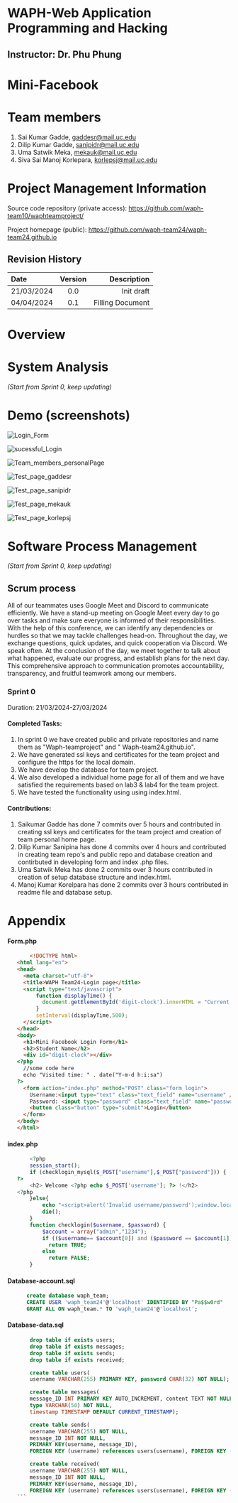 # WAPH-Web Application Programming and Hacking

## Instructor: Dr. Phu Phung

# Mini-Facebook

# Team members

1. Sai Kumar Gadde, gaddesr@mail.uc.edu
2. Dilip Kumar Gadde, sanipidr@mail.uc.edu
3. Uma Satwik Meka, mekauk@mail.uc.edu
4. Siva Sai Manoj Korlepara, korlepsj@mail.uc.edu

# Project Management Information

Source code repository (private access):  <https://github.com/waph-team10/waphteamproject/>

Project homepage (public): <https://github.com/waph-team24/waph-team24.github.io>

## Revision History

| Date        |   Version      |  Description |
|:------------|:-------------: |-------------:|
| 21/03/2024  |  0.0           | Init draft   |
| 04/04/2024  |  0.1           | Filling Document|



# Overview
 
# System Analysis

_(Start from Sprint 0, keep updating)_

# Demo (screenshots)

![Login_Form](img/s-1.jpeg)


![sucessful_Login](img/s-2.jpeg)


![Team_members_personalPage](img/s-7.jpeg)


![Test_page_gaddesr](img/s-3.jpeg)


![Test_page_sanipidr](img/s-4.jpeg)


![Test_page_mekauk](img/s-5.jpeg)


![Test_page_korlepsj](img/s-6.jpeg)


# Software Process Management

_(Start from Sprint 0, keep updating)_


## Scrum process

All of our teammates uses Google Meet and Discord to communicate efficiently. We have a stand-up meeting on Google Meet every day to go over tasks and make sure everyone is informed of their responsibilities. With the help of this conference, we can identify any dependencies or hurdles so that we may tackle challenges head-on. Throughout the day, we exchange questions, quick updates, and quick cooperation via Discord. We speak often. At the conclusion of the day, we meet together to talk about what happened, evaluate our progress, and establish plans for the next day. This comprehensive approach to communication promotes accountability, transparency, and fruitful teamwork among our members.



### Sprint 0

Duration: 21/03/2024-27/03/2024

#### Completed Tasks: 

1. In sprint 0 we have created public and private repositories and name them as "Waph-teamproject" and                   " Waph-team24.github.io".
2. We have generated ssl keys and certificates for the team project and configure the https for the local domain.
3. We have develop the database for team project.
4. We also developed a individual home page for all of them and we have satisfied the requirements based on lab3 & lab4 for the team project.
5. We have tested the functionality using using index.html.

#### Contributions: 

1. Saikumar Gadde has done 7 commits over 5 hours and contributed in creating ssl keys and certificates for the team project amd creation of team personal home page.
2. Dilip Kumar Sanipina has done 4 commits over 4 hours and contributed in creating team repo's and public repo and database creation and contirbuted in developing form and index .php files.
3. Uma Satwik Meka has done 2 commits over 3 hours contributed in creation of setup database structure and index.html.
4. Manoj Kumar Korelpara has done 2 commits over 3 hours contributed in readme file and database setup.


# Appendix

#### Form.php
 ```html
        <!DOCTYPE html>
    <html lang="en">
    <head>
      <meta charset="utf-8">
      <title>WAPH Team24-Login page</title>
      <script type="text/javascript">
          function displayTime() {
            document.getElementById('digit-clock').innerHTML = "Current time:" + new Date();
          }
          setInterval(displayTime,500);
      </script>
    </head>
    <body>
      <h1>Mini Facebook Login Form</h1>
      <h2>Student Name</h2>
      <div id="digit-clock"></div>  
    <?php
      //some code here
      echo "Visited time: " . date("Y-m-d h:i:sa")
    ?>
      <form action="index.php" method="POST" class="form login">
        Username:<input type="text" class="text_field" name="username" /> <br>
        Password: <input type="password" class="text_field" name="password" /> <br>
        <button class="button" type="submit">Login</button>
      </form>
    </body>
    </html>
 ``` 
#### index.php
 ```php
        <?php
        session_start();    
        if (checklogin_mysql($_POST["username"],$_POST["password"])) {
    ?>
        <h2> Welcome <?php echo $_POST['username']; ?> !</h2>
    <?php       
        }else{
            echo "<script>alert('Invalid username/password');window.location='form.php';</script>";
            die();
        }
        function checklogin($username, $password) {
            $account = array("admin","1234");
            if (($username== $account[0]) and ($password == $account[1])) 
              return TRUE;
            else 
              return FALSE;
        }
 ```
#### Database-account.sql
  ```sql
        create database waph_team;
        CREATE USER 'waph_team24'@'localhost' IDENTIFIED BY "Pa$$w0rd"
        GRANT ALL ON waph_team.* TO 'waph_team24'@'localhost';
 ```
#### Database-data.sql
 ```sql
        drop table if exists users; 
        drop table if exists messages; 
        drop table if exists sends; 
        drop table if exists received;

        create table users(
        username VARCHAR(255) PRIMARY KEY, password CHAR(32) NOT NULL);

        create table messages(
        message_ID INT PRIMARY KEY AUTO_INCREMENT, content TEXT NOT NULL,
        type VARCHAR(50) NOT NULL,
        timestamp TIMESTAMP DEFAULT CURRENT_TIMESTAMP);

        create table sends(
        username VARCHAR(255) NOT NULL,
        message_ID INT NOT NULL,
        PRIMARY KEY(username, message_ID),
        FOREIGN KEY (username) references users(username), FOREIGN KEY (message_ID) references messages(message_ID) );

        create table received(
        username VARCHAR(255) NOT NULL,
        message_ID INT NOT NULL,
        PRIMARY KEY(username, message_ID),
        FOREIGN KEY (username) references users(username), FOREIGN KEY (message_ID) references messages(message_ID) );
    ```           